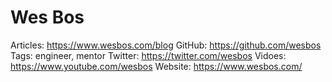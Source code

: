 # Wes Bos

Articles: https://www.wesbos.com/blog
GitHub: https://github.com/wesbos
Tags: engineer, mentor
Twitter: https://twitter.com/wesbos
Vidoes: https://www.youtube.com/wesbos
Website: https://www.wesbos.com/